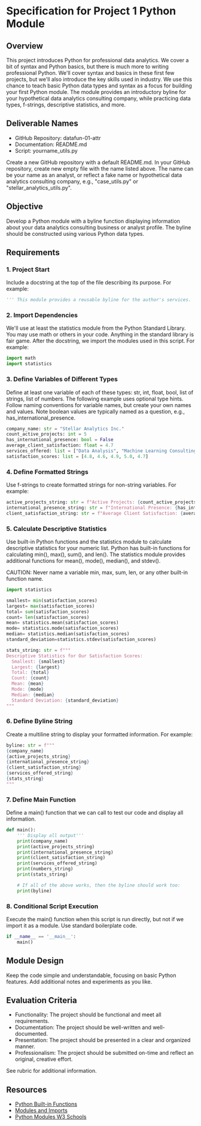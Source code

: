 # Specification for Project 1 Python Module

## Overview

This project introduces Python for professional data analytics.
We cover a bit of syntax and Python basics,
but there is much more to writing professional Python.
We'll cover syntax and basics in these first few projects,
but we'll also introduce the key skills used in industry.
We use this chance to teach basic Python data types and syntax as a focus for building your first Python module. The module provides an introductory byline for your hypothetical data analytics consulting company, while practicing data types, f-strings, descriptive statistics, and more.

## Deliverable Names

- GitHub Repository:  datafun-01-attr
- Documentation:      README.md
- Script:             yourname_utils.py

Create a new GitHub repository with a default README.md.
In your GitHub repository, create new empty file with the name listed above.
The name can be your name as an analyst, or reflect a fake name or hypothetical data analytics consulting company, e.g.,  "case_utils.py" or "stellar_analytics_utils.py".

## Objective

Develop a Python module with a byline function displaying information about your data analytics consulting business or analyst profile. The byline should be constructed using various Python data types.

## Requirements

### 1. Project Start

Include a docstring at the top of the file describing its purpose. For example:

```python
''' This module provides a reusable byline for the author's services. '''
```

### 2. Import Dependencies

We'll use at least the statistics module from the Python Standard Library. You may use math or others in your code. Anything in the standard library is fair game.
After the docstring, we import the modules used in this script. For example:

```python
import math
import statistics
```

### 3. Define Variables of Different Types

Define at least one variable of each of these types: str, int, float, bool, list of strings, list of numbers.
The following example uses optional type hints. Follow naming conventions for variable names, but create your own names and values. Note boolean values are typically named as a question, e.g., has_international_presence.

```python
company_name: str = "Stellar Analytics Inc."
count_active_projects: int = 5
has_international_presence: bool = False
average_client_satisfaction: float = 4.7
services_offered: list = ["Data Analysis", "Machine Learning Consulting", "Business Intelligence Solutions"]
satisfaction_scores: list = [4.8, 4.6, 4.9, 5.0, 4.7]
```

### 4. Define Formatted Strings

Use f-strings to create formatted strings for non-string variables.
For example:

```python
active_projects_string: str = f"Active Projects: {count_active_projects}"
international_presence_string: str = f"International Presence: {has_international_presence}"
client_satisfaction_string: str = f"Average Client Satisfaction: {average_client_satisfaction}"
```

### 5. Calculate Descriptive Statistics

Use built-in Python functions and the statistics module to calculate descriptive statistics for your numeric list.
Python has built-in functions for calculating min(), max(), sum(), and len().
The statistics module provides additional functions for mean(), mode(), median(), and stdev().

CAUTION: Never name a variable min, max, sum, len, or any other built-in function name.

```python
import statistics

smallest= min(satisfaction_scores)
largest= max(satisfaction_scores)
total= sum(satisfaction_scores)
count= len(satisfaction_scores)
mean= statistics.mean(satisfaction_scores)
mode= statistics.mode(satisfaction_scores)
median= statistics.median(satisfaction_scores)
standard_deviation=statistics.stdev(satisfaction_scores)

stats_string: str = f"""
Descriptive Statistics for Our Satisfaction Scores:
  Smallest: {smallest}
  Largest: {largest}
  Total: {total}
  Count: {count}
  Mean: {mean}
  Mode: {mode}
  Median: {median}
  Standard Deviation: {standard_deviation}
"""
```

### 6. Define Byline String

Create a multiline string to display your formatted information. For example:

```python
byline: str = f"""
{company_name}
{active_projects_string}
{international_presence_string}
{client_satisfaction_string}
{services_offered_string}
{stats_string}
"""
```

### 7. Define Main Function

Define a main() function that we can call to test our code and display all information.

```python
def main():
    ''' Display all output'''
    print(company_name)
    print(active_projects_string)
    print(international_presence_string)
    print(client_satisfaction_string)
    print(services_offered_string)
    print(numbers_string)
    print(stats_string)

    # If all of the above works, then the byline should work too:
    print(byline)

```

### 8. Conditional Script Execution

Execute the main() function when this script is run directly, but not if we import it as a module.
Use standard boilerplate code.

```python
if __name__ == '__main__':
    main()
```

## Module Design

Keep the code simple and understandable, focusing on basic Python features.
Add additional notes and experiments as you like.

## Evaluation Criteria

- Functionality: The project should be functional and meet all requirements.
- Documentation: The project should be well-written and well-documented.
- Presentation: The project should be presented in a clear and organized manner.
- Professionalism: The project should be submitted on-time and reflect an original, creative effort.

See rubric for additional information.

## Resources

- [Python Built-in Functions](https://docs.python.org/3/library/functions.html)
- [Modules and Imports](https://docs.python-guide.org/writing/structure/#modules)
- [Python Modules W3 Schools](https://www.w3schools.com/python/python_modules.asp)